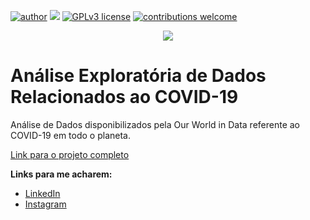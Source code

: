 [![author](https://img.shields.io/badge/author-viniciusgoia-red.svg)](https://br.linkedin.com/in/vinicius-goia-75a403234) [![](https://img.shields.io/badge/python-3.7+-blue.svg)](https://www.python.org/downloads/release/python-365/) [![GPLv3 license](https://img.shields.io/badge/License-GPLv3-blue.svg)](http://perso.crans.org/besson/LICENSE.html) [![contributions welcome](https://img.shields.io/badge/contributions-welcome-brightgreen.svg?style=flat)](https://github.com/vinigoia/My_Portifolio/issues)

<p align="center">
  <img src="https://img.freepik.com/vetores-gratis/faixa-de-celulas-de-coronavirus_1035-18753.jpg?w=1380&t=st=1669945567~exp=1669946167~hmac=0804b13dd28b2d077aa39d71afb7b5b948071bedec9360069a1d8ba7ee892271"
</p>

# Análise Exploratória de Dados Relacionados ao COVID-19

Análise de Dados disponibilizados pela Our World in Data referente ao COVID-19 em todo o planeta.

[Link para o projeto completo](https://github.com/vinigoia/Analise-de-Dados-do-COVID-19/blob/main/An%C3%A1lise_Explorat%C3%B3ria_de_Dados_Relacionados_ao_COVID_19.ipynb)

**Links para me acharem:**

* [LinkedIn](https://br.linkedin.com/in/vinicius-goia-75a403234)
* [Instagram](https://www.instagram.com/viniciusgoia/)
